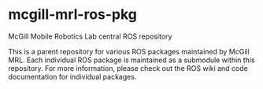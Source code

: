 mcgill-mrl-ros-pkg
==================

McGill Mobile Robotics Lab central ROS repository

This is a parent repository for various ROS packages maintained by McGill MRL.
Each individual ROS package is maintained as a submodule within this repository.
For more information, please check out the ROS wiki and code documentation for
individual packages.

